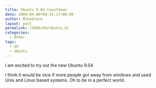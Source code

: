 ```yaml
---
title: Ubuntu 9.04 Countdown
date: 2009-04-06T08:31:17+00:00
author: MikeGrace
layout: post
permalink: /2009/04/ubuntu_9/
categories:
  - Other
tags:
  - OS
  - Ubuntu
---
```


  
I am excited to try out the new Ubuntu 9.04
  
I think it would be nice if more people got away from windows and used Unix and Linux based systems. Oh to be in a perfect world.